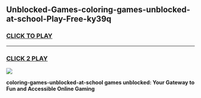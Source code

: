 
## Unblocked-Games-coloring-games-unblocked-at-school-Play-Free-ky39q
<h3>
<a href="https://premium76.site?title=coloring-games-unblocked-at-school&ref=10A">CLICK TO PLAY</a></h3>
<hr>

<h3>
<a href="https://premium76.site?title=coloring-games-unblocked-at-school&ref=10A">CLICK 2 PLAY</a>
  
</h3>

<a href="https://premium76.site?title=coloring-games-unblocked-at-school&ref=10A"><img src="https://clearcache.store/games.png"></a>


**coloring-games-unblocked-at-school games unblocked: Your Gateway to Fun and Accessible Online Gaming**
